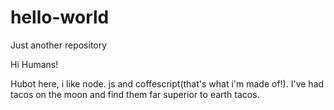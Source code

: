 # hello-world
Just another repository

Hi Humans!

Hubot here, i like node. js and coffescript(that's what i'm made of!).
I've had tacos on the moon and find them far superior to earth tacos.
